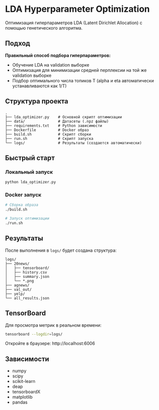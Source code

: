 # LDA Hyperparameter Optimization

Оптимизация гиперпараметров LDA (Latent Dirichlet Allocation) с помощью генетического алгоритма.

## Подход

**Правильный способ подбора гиперпараметров:**
- Обучение LDA на validation выборке
- Оптимизация для минимизации средней перплексии на той же validation выборке
- Подбор оптимального числа топиков T (alpha и eta автоматически устанавливаются как 1/T)

## Структура проекта

```
.
├── lda_optimizer.py    # Основной скрипт оптимизации
├── data/               # Датасеты (.npz файлы)
├── requirements.txt    # Python зависимости
├── Dockerfile          # Docker образ
├── build.sh            # Скрипт сборки
├── run.sh              # Скрипт запуска
└── logs/               # Результаты (создается автоматически)
```

## Быстрый старт

### Локальный запуск

```bash
python lda_optimizer.py
```

### Docker запуск

```bash
# Сборка образа
./build.sh

# Запуск оптимизации
./run.sh
```

## Результаты

После выполнения в `logs/` будет создана структура:

```
logs/
├── 20news/
│   ├── tensorboard/
│   ├── history.csv
│   ├── summary.json
│   └── *.png
├── agnews/
├── val_out/
├── yelp/
└── all_results.json
```

## TensorBoard

Для просмотра метрик в реальном времени:

```bash
tensorboard --logdir=logs/
```

Откройте в браузере: http://localhost:6006

## Зависимости

- numpy
- scipy
- scikit-learn
- deap
- tensorboardX
- matplotlib
- pandas